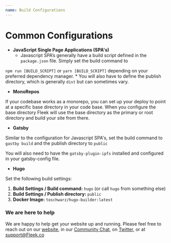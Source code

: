```yaml
---
name: Build Configurations
---
```


# Common Configurations

- **JavaScript Single Page Applications (SPA's)**
  - Javascript SPA’s generally have a build script defined in the `package.json` file. Simply set the build command to

`npm run [BUILD_SCRIPT]` or `yarn [BUILD_SCRIPT]` depending on your preferred dependency manager. \* You will also have to define the publish directory, which is generally `dist` but can sometimes vary.

- **MonoRepos**

If your codebase works as a monorepo, you can set up your deploy to point at a specific base directory in your code base. When you configure the base directory Fleek will use the base directory as the primary or root directory and build your site from there.

- **Gatsby**

Similar to the configuration for Javascript SPA's, set the build command to `gastby build` and the publish directory to `public`

You will also need to have the `gatsby-plugin-ipfs` installed and configured in your gatsby-config file.

- **Hugo**

Set the following build settings:

1. **Build Settings / Build command:** `hugo` (or call `hugo` from something else)
2. **Build Settings / Publish directory:** `public`
3. **Docker Image:** `toschwarz/hugo-builder:latest`


### We are here to help

We are happy to help get your website up and running. Please feel free to reach out on our [website](https://Fleek.co), in our [Community Chat](https://join.slack.com/t/fleek-public/shared_invite/zt-bxna7y1d-PbVdut4rgHt5jM6Zjg9g9A), on [Twitter](https://twitter.com/FleekHQ), or at support@Fleek.co
